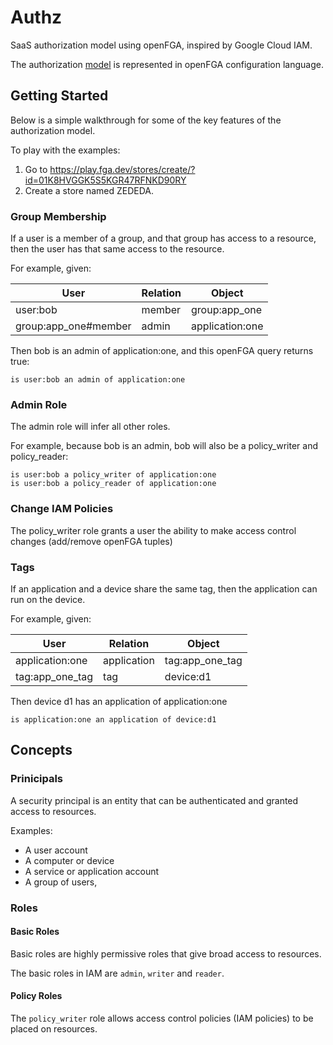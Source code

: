 # Authz
SaaS authorization model using openFGA, inspired by Google Cloud IAM.

The authorization [model](model.fga) is represented in openFGA configuration language.

## Getting Started

Below is a simple walkthrough for some of the key features of the authorization model.

To play with the examples:
1. Go to https://play.fga.dev/stores/create/?id=01K8HVGGK5S5KGR47RFNKD90RY
2. Create a store named ZEDEDA.

### Group Membership
If a user is a member of a group, and that group has access to a resource, then the user has that same access to the resource.

For example, given:

| User                 | Relation | Object          |
| -------------------- | -------- | --------------- |
| user:bob             | member   | group:app_one   |
| group:app_one#member | admin    | application:one |

Then bob is an admin of application:one, and this openFGA query returns true:
```
is user:bob an admin of application:one
```

### Admin Role
The admin role will infer all other roles.

For example, because bob is an admin, bob will also be a policy_writer and policy_reader:
```
is user:bob a policy_writer of application:one
is user:bob a policy_reader of application:one
```

### Change IAM Policies
The policy_writer role grants a user the ability to make access control changes (add/remove openFGA tuples)

### Tags
If an application and a device share the same tag, then the application can run on the device.

For example, given:

| User            | Relation    | Object          |
| --------------- | ----------- | --------------- |
| application:one | application | tag:app_one_tag |
| tag:app_one_tag | tag         | device:d1       |


Then device d1 has an application of application:one
```
is application:one an application of device:d1
```

## Concepts

### Prinicipals
A security principal is an entity that can be authenticated and granted access to resources.

Examples:
- A user account
- A computer or device
- A service or application account
- A group of users, 

### Roles

#### Basic Roles
Basic roles are highly permissive roles that give broad access to resources.

The basic roles in IAM are `admin`, `writer` and `reader`.

#### Policy Roles
The `policy_writer` role allows access control policies (IAM policies) to be placed on resources.